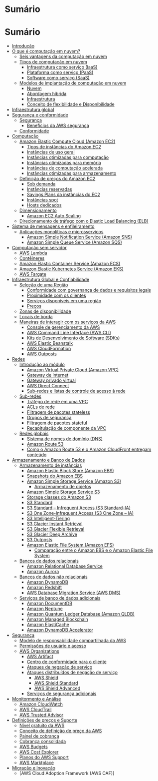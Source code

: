 # Sumário

# Sumário

- [Introdução](README.md#Introdução)
- [O que é computação em nuvem?](README.md#O-que-é-computação-em-nuvem?)
  - [Seis vantagens da computação em nuvem](README.md#Seis-vantagens-da-computação-em-nuvem)
  - [Tipos de computação em nuvem](README.md#Tipos-de-computação-em-nuvem)
    - [Infraestrutura como serviço (IaaS)](README.md#Infraestrutura-como-serviço-(IaaS))
    - [Plataforma como serviço (PaaS)](README.md#Plataforma-como-serviço-(PaaS))
    - [Software como serviço (SaaS)](README.md#Software-como-serviço-(SaaS))
  - [Modelos de implantação de computação em nuvem](README.md#Modelos-de-implantação-de-computação-em-nuvem)
    - [Nuvem](README.md#Nuvem)
    - [Abordagem híbrida](README.md#Abordagem-híbrida)
    - [Infraestrutura](README.md#Infraestrutura)
    - [Conceito de flexibilidade e Disponibilidade](README.md#Conceito-de-flexibilidade-e-Disponibilidade)
- [Infraestrutura global](README.md#Infraestrutura-global)
- [Segurança e conformidade](README.md#Segurança-e-conformidade)
  - [Segurança](README.md#Segurança)
    - [Benefícios da AWS segurança](README.md#Benefícios-da-AWS-segurança)
  - [Conformidade](README.md#Conformidade)
- [Computação](README.md#Computação)
  - [Amazon Elastic Compute Cloud (Amazon EC2)](README.md#Amazon-Elastic-Compute-Cloud-(Amazon-EC2))
    - [Tipos de instâncias do Amazon EC2](README.md#Tipos-de-instâncias-do-Amazon-EC2)
    - [Instâncias de uso geral](README.md#Instâncias-de-uso-geral)
    - [Instâncias otimizadas para computação](README.md#Instâncias-otimizadas-para-computação)
    - [Instâncias otimizadas para memória](README.md#Instâncias-otimizadas-para-memória)
    - [Instâncias de computação acelerada](README.md#Instâncias-de-computação-acelerada)
    - [Instâncias otimizadas para armazenamento](README.md#Instâncias-de-computação-acelerada)
  - [Definição de preços do Amazon EC2](README.md#Definição-de-preços-do-Amazon-EC2)
    - [Sob demanda](README.md#Sob-demanda)
    - [Instâncias reservadas](README.md#Instâncias-reservadas)
    - [Savings Plans da instâncias do EC2](README.md#Savings-Plans-da-instâncias-do-EC2)
    - [Instâncias spot](README.md#Instâncias-spot)
    - [Hosts dedicados](README.md#Hosts-dedicados)
  - [Dimensionamento](README.md#Dimensionamento)
    - [Amazon EC2 Auto Scaling](README.md#Amazon-EC2-Auto-Scaling)
  - [Direcionamento de tráfego com o Elastic Load Balancing (ELB)](README.md#Direcionamento-de-tráfego-com-o-Elastic-Load-Balancing-(ELB))
- [Sistema de mensagens e enfileiramento](README.md#Sistema-de-mensagens-e-enfileiramento)
  - [Aplicações monolíticas e microsserviços](README.md#Aplicações-monolíticas-e-microsserviços)
    - [Amazon Simple Notification Service (Amazon SNS)](README.md#Amazon-Simple-Notification-Service-(Amazon-SNS))
    - [Amazon Simple Queue Service (Amazon SQS)](README.md#Amazon-Simple-Queue-Service-(Amazon-SQS))
- [Computação sem servidor](README.md#Computação-sem-servidor)
  - [AWS Lambda](README.md#AWS-Lambda)
  - [Contêineres](README.md#Contêineres)
  - [Amazon Elastic Container Service (Amazon ECS)](README.md#Amazon-Elastic-Container-Service-(Amazon-ECS))
  - [Amazon Elastic Kubernetes Service (Amazon EKS)](README.md#Amazon-Elastic-Kubernetes-Service-(Amazon-EKS))
  - [AWS Fargate](README.md#AWS-Fargate)
- [Infraestrutura Global e Confiabilidade](README.md#Infraestrutura-Global-e-Confiabilidade)
  - [Seleção de uma Região](README.md#Seleção-de-uma-Região)
    - [Conformidade com governança de dados e requisitos legais](README.md#Conformidade-com-governança-de-dados-e-requisitos-legais)
    - [Proximidade com os clientes](README.md#Proximidade-com-os-clientes)
    - [Serviços disponíveis em uma região](README.md#Serviços-disponíveis-em-uma-região)
    - [Preços](README.md#Preços)
  - [Zonas de disponibilidade](README.md#Zonas-de-disponibilidade)
  - [Locais de borda](README.md#Locais-de-borda)
  - [Maneiras de interagir com os serviços da AWS](README.md#Maneiras-de-interagir-com-os-serviços-da-AWS)
    - [Console de gerenciamento da AWS](README.md#Console-de-gerenciamento-da-AWS)
    - [AWS Command Line Interface (AWS CLI)](README.md#AWS-Command-Line-Interface-(AWS-CLI))
    - [Kits de Desenvolvimento de Software (SDKs)](README.md#Kits-de-Desenvolvimento-de-Software-(SDKs))
    - [AWS Elastic Beanstalk](README.md#AWS-Elastic-Beanstalk)
    - [AWS CloudFormation](README.md#AWS-CloudFormation)
    - [AWS Outposts](README.md#AWS-Outposts)
- [Redes](README.md#Redes)
    - [Introdução ao módulo](README.md#Introdução-ao-módulo)
        - [Amazon Virtual Private Cloud (Amazon VPC)](README.md#Amazon-Virtual-Private-Cloud-(Amazon-VPC))
        - [Gateway de internet](README.md#Gateway-de-internet)
        - [Gateway privado virtual](README.md#Gateway-privado-virtual)
        - [AWS Direct Connect](README.md#AWS-Direct-Connect)
        - [Sub-redes e listas de controle de acesso à rede](README.md#Sub-redes-e-listas-de-controle-de-acesso-à-rede)
    - [Sub-redes](README.md#Sub-redes)
        - [Tráfego de rede em uma VPC](README.md#Tráfego-de-rede-em-uma-VPC)
        - [ACLs de rede](README.md#ACLs-de-rede)
        - [Filtragem de pacotes stateless](README.md#Filtragem-de-pacotes-stateless)
        - [Grupos de segurança](README.md#Grupos-de-segurança)
        - [Filtragem de pacotes stateful](README.md#Filtragem-de-pacotes-stateful)
        - [Recapitulação de componente da VPC](README.md#Recapitulação-de-componente-da-VPC)
    - [Redes globais](README.md#Redes-globais)
        - [Sistema de nomes de domínio (DNS)](README.md#Sistema-de-nomes-de-domínio-(DNS))
        - [Amazon Route 53](README.md#Amazon-Route-53)
        - [Como o Amazon Route 53 e o Amazon CloudFront entregam conteúdo](README.md#Como-o-Amazon-Route-53-e-o-Amazon-CloudFront-entregam-conteúdo)
- [Armazenamento e Banco de Dados](README.md#Armazenamento-e-Banco-de-Dados)
    - [Armazenamento de instâncias](README.md#Armazenamento-de-instâncias)
        - [Amazon Elastic Block Store (Amazon EBS)](README.md#Amazon-Elastic-Block-Store-(Amazon-EBS))
        - [Snapshots do Amazon EBS](README.md#Snapshots-do-Amazon-EBS)
        - [Amazon Simple Storage Service (Amazon S3)](README.md#Amazon-Simple-Storage-Service (Amazon-S3))
            - [Armazenamento de objetos](README.md#Armazenamento-de-objetos)
        - [Amazon Simple Storage Service S3](README.md#Amazon-Simple-Storage-Service-S3)
        - [Storage classes do Amazon S3](README.md#Storage-classes-do-Amazon-S3)
        - [S3 Standard](README.md#S3-Standard)
        - [S3 Standard – Infrequent Access (S3 Standard-IA)](README.md#S3-Standard–Infrequent-Access (S3 Standard-IA))
        - [S3 One Zone-Infrequent Access (S3 One Zone – IA)](README.md#S3-One-Zone-Infrequent-Access-(S3-One-Zone–IA))
        - [S3 Intelligent-Tiering](README.md#S3-Intelligent-Tiering)
        - [S3 Glacier Instant Retrieval](README.md#S3-Glacier-Instant-Retrieval)
        - [S3 Glacier Flexible Retrieval](README.md#S3-Glacier-Flexible-Retrieval)
        - [S3 Glacier Deep Archive](README.md#S3-Glacier-Deep-Archive)
        - [S3 Outposts](README.md#S3-Outposts)
        - [Amazon Elastic File System (Amazon EFS)](README.md#Amazon-Elastic-File-System-(Amazon-EFS))
             - [Comparação entre o Amazon EBS e o Amazon Elastic File System](README.md#Comparação-entre-o-Amazon-EBS-e-o-Amazon-Elastic-File-System)
     - [Bancos de dados relacionais](README.md#Bancos-de-dados-relacionais)
        - [Amazon Relational Database Service](README.md#Amazon-Relational-Database-Service)
        - [Amazon Aurora](README.md#Amazon-Aurora)
    - [Bancos de dados não relacionais](README.md#Bancos-de-dados-não-relacionais)
        - [Amazon DynamoDB](README.md#Amazon-DynamoDB)
        - [Amazon Redshift](README.md#Amazon-Redshift)
        - [AWS Database Migration Service (AWS DMS)](README.md#AWS-Database-Migration-Service-(AWS-DMS))
    - [Serviços de banco de dados adicionais](README.md#Serviços-de-banco-de-dados-adicionais)
        - [Amazon DocumentDB](README.md#Amazon-DocumentDB)
        - [Amazon Neptune](README.md#Amazon-Neptune)
        - [Amazon Quantum Ledger Database (Amazon QLDB)](README.md#Amazon-Quantum-Ledger-Database-(Amazon-QLDB))
        - [Amazon Managed Blockchain](README.md#Amazon-Managed-Blockchain)
        - [Amazon ElastiCache](README.md#Amazon-ElastiCache)
        - [Amazon DynamoDB Accelerator](README.md#Amazon-DynamoDB-Accelerator)
- [Segurança](README.md#Segurança)
    - [Modelo de responsabilidade compartilhada da AWS](README.md@Modelo-de-responsabilidade-compartilhada-da-AWS)
    - [Permissões de usuário e acesso](README.md#Permissões-de-usuário-e-acesso)
    - [AWS Organizations](README.md#AWS-Organizations)
        - [AWS Artifact](README.md#AWS-Artifact)
        - [Centro de conformidade para o cliente](README.md#Centro-de-conformidade-para-o-cliente)
        - [Ataques de negação de serviço](README.md#Ataques-de-negação-de-serviço)
        - [Ataques distribuídos de negação de serviço](README.md#Ataques-distribuídos-de-negação-de-serviço)
          - [AWS Shield](README.md#AWS-Shield)
          - [AWS Shield Standard](README.md#AWS-Shield-Standard)
          - [AWS Shield Advanced](README.md#AWS-Shield-Advanced)
        - [Serviços de segurança adicionais](README.md#Serviços-de-segurança-adicionais)
- [Monitormento e Análise](README.md#Monitormento-e-Análise)
     - [Amazon CloudWatch](README.md#Amazon-CloudWatch)
     - [AWS CloudTrail](README.md#AWS-CloudTrail)
     - [AWS Trusted Advisor](README.md#AWS-Trusted-Advisor)
- [Definições de preços e Suporte](README.md#Definições-de-preços-e-Suporte)
     - [Nível gratuito da AWS](README.md#Nível-gratuito-da-AWS)
     - [Conceito de definição de preço da AWS](README.md#Conceito-de-definição-de-preço-da-AWS)
     - [Painel de cobrança](README.md#Painel-de-cobrança)
     - [Cobrança consolidada](README.md#Cobrança-consolidada)
     - [AWS Budgets](REDME.md#AWS-budgets)
     - [AWS Cost Explorer](AWS-Cost-Explorer)
     - [Planos do AWS Support](README.md#Planos-do-AWS-Support)
     - [AWS Marktplace](AWS-Marktplace)
- [Migração e Inovação](README.md#Migração-e-Inovação)
     - [AWS Cloud Adoption Framework (AWS CAF)]        
              
          
  

        



        
